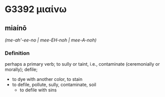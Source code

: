 # G3392 μιαίνω

## miaínō

_(me-ah'-ee-no | mee-EH-noh | mee-A-noh)_

### Definition

perhaps a primary verb; to sully or taint, i.e., contaminate (ceremonially or morally); defile; 

- to dye with another color, to stain
- to defile, pollute, sully, contaminate, soil
  - to defile with sins
